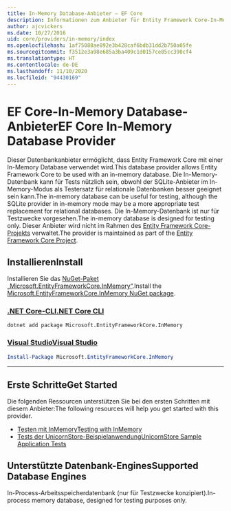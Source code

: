 ```yaml
---
title: In-Memory Database-Anbieter – EF Core
description: Informationen zum Anbieter für Entity Framework Core-In-Memory-Datenbanken
author: ajcvickers
ms.date: 10/27/2016
uid: core/providers/in-memory/index
ms.openlocfilehash: 1af75088ae892e3b428caf6bdb31dd2b750a05fe
ms.sourcegitcommit: f3512e3a98e685a3ba409c1d0157ce85cc390cf4
ms.translationtype: HT
ms.contentlocale: de-DE
ms.lasthandoff: 11/10/2020
ms.locfileid: "94430169"
---
```

# <a name="ef-core-in-memory-database-provider"></a><span data-ttu-id="b19c9-103">EF Core-In-Memory Database-Anbieter</span><span class="sxs-lookup"><span data-stu-id="b19c9-103">EF Core In-Memory Database Provider</span></span>

<span data-ttu-id="b19c9-104">Dieser Datenbankanbieter ermöglicht, dass Entity Framework Core mit einer In-Memory Database verwendet wird.</span><span class="sxs-lookup"><span data-stu-id="b19c9-104">This database provider allows Entity Framework Core to be used with an in-memory database.</span></span> <span data-ttu-id="b19c9-105">Die In-Memory-Datenbank kann für Tests nützlich sein, obwohl der SQLite-Anbieter im In-Memory-Modus als Testersatz für relationale Datenbanken besser geeignet sein kann.</span><span class="sxs-lookup"><span data-stu-id="b19c9-105">The in-memory database can be useful for testing, although the SQLite provider in in-memory mode may be a more appropriate test replacement for relational databases.</span></span> <span data-ttu-id="b19c9-106">Die In-Memory-Datenbank ist nur für Testzwecke vorgesehen.</span><span class="sxs-lookup"><span data-stu-id="b19c9-106">The in-memory database is designed for testing only.</span></span> <span data-ttu-id="b19c9-107">Dieser Anbieter wird nicht im Rahmen des [Entity Framework Core-Projekts](https://github.com/dotnet/efcore) verwaltet.</span><span class="sxs-lookup"><span data-stu-id="b19c9-107">The provider is maintained as part of the [Entity Framework Core Project](https://github.com/dotnet/efcore).</span></span>

## <a name="install"></a><span data-ttu-id="b19c9-108">Installieren</span><span class="sxs-lookup"><span data-stu-id="b19c9-108">Install</span></span>

<span data-ttu-id="b19c9-109">Installieren Sie das [NuGet-Paket „Microsoft.EntityFrameworkCore.InMemory“](https://www.nuget.org/packages/Microsoft.EntityFrameworkCore.InMemory/).</span><span class="sxs-lookup"><span data-stu-id="b19c9-109">Install the [Microsoft.EntityFrameworkCore.InMemory NuGet package](https://www.nuget.org/packages/Microsoft.EntityFrameworkCore.InMemory/).</span></span>

### <a name="net-core-cli"></a>[<span data-ttu-id="b19c9-110">.NET Core-CLI</span><span class="sxs-lookup"><span data-stu-id="b19c9-110">.NET Core CLI</span></span>](#tab/dotnet-core-cli)

```dotnetcli
dotnet add package Microsoft.EntityFrameworkCore.InMemory
```

### <a name="visual-studio"></a>[<span data-ttu-id="b19c9-111">Visual Studio</span><span class="sxs-lookup"><span data-stu-id="b19c9-111">Visual Studio</span></span>](#tab/vs)

```powershell
Install-Package Microsoft.EntityFrameworkCore.InMemory
```

***

## <a name="get-started"></a><span data-ttu-id="b19c9-112">Erste Schritte</span><span class="sxs-lookup"><span data-stu-id="b19c9-112">Get Started</span></span>

<span data-ttu-id="b19c9-113">Die folgenden Ressourcen unterstützen Sie bei den ersten Schritten mit diesem Anbieter:</span><span class="sxs-lookup"><span data-stu-id="b19c9-113">The following resources will help you get started with this provider.</span></span>

* [<span data-ttu-id="b19c9-114">Testen mit InMemory</span><span class="sxs-lookup"><span data-stu-id="b19c9-114">Testing with InMemory</span></span>](xref:core/testing/in-memory)
* [<span data-ttu-id="b19c9-115">Tests der UnicornStore-Beispielanwendung</span><span class="sxs-lookup"><span data-stu-id="b19c9-115">UnicornStore Sample Application Tests</span></span>](https://github.com/rowanmiller/UnicornStore/blob/master/UnicornStore/src/UnicornStore.Tests/Controllers/ShippingControllerTests.cs)

## <a name="supported-database-engines"></a><span data-ttu-id="b19c9-116">Unterstützte Datenbank-Engines</span><span class="sxs-lookup"><span data-stu-id="b19c9-116">Supported Database Engines</span></span>

<span data-ttu-id="b19c9-117">In-Process-Arbeitsspeicherdatenbank (nur für Testzwecke konzipiert).</span><span class="sxs-lookup"><span data-stu-id="b19c9-117">In-process memory database, designed for testing purposes only.</span></span>
